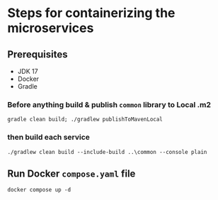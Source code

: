 # Steps for containerizing the microservices

## Prerequisites
* JDK 17
* Docker
* Gradle

### Before anything build & publish `common` library to Local .m2
```
gradle clean build; ./gradlew publishToMavenLocal
```

### then build each service
```
./gradlew clean build --include-build ..\common --console plain
```

## Run Docker `compose.yaml` file
```
docker compose up -d
```